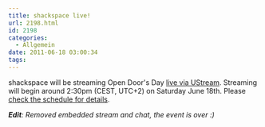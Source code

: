 ```yaml
---
title: shackspace live!
url: 2198.html
id: 2198
categories:
  - Allgemein
date: 2011-06-18 03:00:34
tags:
---
```


shackspace will be streaming Open Door's Day [live via UStream](http://www.ustream.tv/channel/shack-live).
Streaming will begin around 2:30pm (CEST, UTC+2) on Saturday June 18th.  Please [check the schedule for details](https://blog.shackspace.de/wiki/doku.php?id=party:tdot2:fahrplan).

_**Edit**: Removed embedded stream and chat, the event is over :)_
